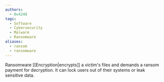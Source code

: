 ```yaml
---
authors:
  - 0x4248
tags:
  - Software
  - Cybersecurity
  - Malware
  - Ransomware
aliases:
  - ransom
  - ransomware
---
```

Ransomware [[Encryption|encrypts]] a victim's files and demands a ransom payment for decryption. It can lock users out of their systems or leak sensitive data.